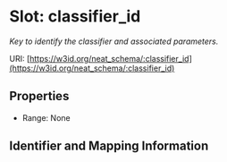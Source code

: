 # Slot: classifier_id
_Key to identify the classifier and associated parameters._


URI: [https://w3id.org/neat_schema/:classifier_id](https://w3id.org/neat_schema/:classifier_id)



<!-- no inheritance hierarchy -->


## Properties

 * Range: None



## Identifier and Mapping Information





